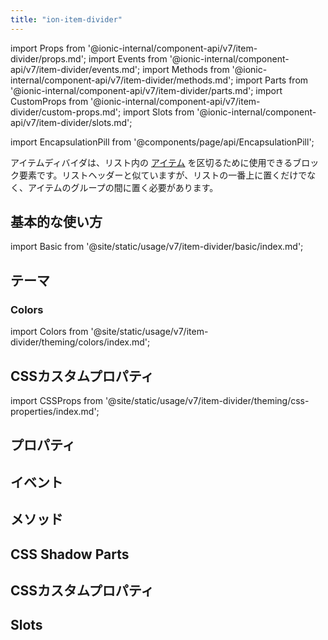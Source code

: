 ```yaml
---
title: "ion-item-divider"
---
```

import Props from '@ionic-internal/component-api/v7/item-divider/props.md';
import Events from '@ionic-internal/component-api/v7/item-divider/events.md';
import Methods from '@ionic-internal/component-api/v7/item-divider/methods.md';
import Parts from '@ionic-internal/component-api/v7/item-divider/parts.md';
import CustomProps from '@ionic-internal/component-api/v7/item-divider/custom-props.md';
import Slots from '@ionic-internal/component-api/v7/item-divider/slots.md';

<head>
  <title>ion-item-divider: Item Divider Block Element for Ionic Apps</title>
  <meta name="description" content="Item Dividersは、リスト内のアイテムを区切るために使用するブロック要素です。リストヘッダーに似ていますが、項目のグループの間に挟みます。" />
</head>

import EncapsulationPill from '@components/page/api/EncapsulationPill';

<EncapsulationPill type="shadow" />


アイテムディバイダは、リスト内の [アイテム](./item) を区切るために使用できるブロック要素です。リストヘッダーと似ていますが、リストの一番上に置くだけでなく、アイテムのグループの間に置く必要があります。


## 基本的な使い方

import Basic from '@site/static/usage/v7/item-divider/basic/index.md';

<Basic />


## テーマ

### Colors

import Colors from '@site/static/usage/v7/item-divider/theming/colors/index.md';

<Colors />


## CSSカスタムプロパティ

import CSSProps from '@site/static/usage/v7/item-divider/theming/css-properties/index.md';

<CSSProps />


## プロパティ
<Props />

## イベント
<Events />

## メソッド
<Methods />

## CSS Shadow Parts
<Parts />

## CSSカスタムプロパティ
<CustomProps />

## Slots
<Slots />
